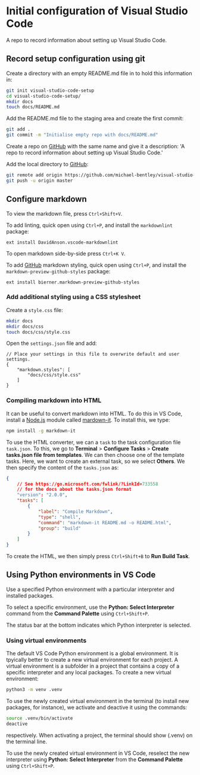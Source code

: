 # Initial configuration of Visual Studio Code

A repo to record information about setting up Visual Studio Code.

## Record setup configuration using git

Create a directory with an empty README.md file in to hold this information in:

```bash
git init visual-studio-code-setup
cd visual-studio-code-setup/
mkdir docs
touch docs/README.md
```

Add the README.md file to the staging area and create the first commit:

```bash
git add .
git commit -m "Initialise empty repo with docs/README.md"
```

Create a repo on [GitHub]() with the same name and give it a description: 'A repo to record information about setting up Visual Studio Code.'

Add the local directory to [GitHub]():

```bash
git remote add origin https://github.com/michael-bentley/visual-studio-code-setup.git
git push -u origin master
```

## Configure markdown

To view the markdown file, press `Ctrl+Shift+V`.

To add linting, quick open using `Ctrl+P`, and install the `markdownlint` package:

```
ext install DavidAnson.vscode-markdownlint
```

To open markdown side-by-side press `Ctrl+K V`.

To add [GitHub]() markdown styling, quick open using `Ctrl+P`, and install the `markdown-preview-github-styles` package:

```
ext install bierner.markdown-preview-github-styles
```

### Add additional styling using a CSS stylesheet

Create a `style.css` file:

```bash
mkdir docs
mkdir docs/css
touch docs/css/style.css
```

Open the `settings.json` file and add:

```
// Place your settings in this file to overwrite default and user settings.
{
    "markdown.styles": [
        "docs/css/style.css"
    ]
}
```

### Compiling markdown into HTML

It can be useful to convert markdown into HTML. To do this in VS Code, install a [Node.js]() module called [mardown-it](). To install this, we type:

```bash
npm install -g markdown-it
```

To use the HTML converter, we can a `task` to the task configuration file `task.json`. To this, we go to **Terminal** > **Configure Tasks** > **Create tasks.json file from templates**. We can then choose one of the template tasks. Here, we want to create an external task, so we select **Others**. We then specify the content of the `tasks.json` as:

```json
{
    // See https://go.microsoft.com/fwlink/?LinkId=733558
    // for the docs about the tasks.json format
    "version": "2.0.0",
    "tasks": [
        {
            "label": "Compile Markdown",
            "type": "shell",
            "command": "markdown-it README.md -o README.html",
            "group": "build"
        }
    ]
}
```

To create the HTML, we then simply press `Ctrl+Shift+B` to **Run Build Task**. 

## Using Python environments in VS Code

Use a specified Python environment with a particular interpreter and installed packages.

To select a specific environment, use the **Python: Select Interpreter** command from the **Command Palette** using `Ctrl+Shift+P`.

The status bar at the bottom indicates which Python interpreter is selected. 

### Using virtual environments

The default VS Code Python environment is a global environment. It is tpyically better to create a new virtual environment for each project. A virtual environment is a subfolder in a project that contains a copy of a specific interpreter and any local packages. To create a new virtual environment:

```bash
python3 -m venv .venv
```

To use the newly created virtual environment in the terminal (to install new packages, for instance), we activate and deactive it using the commands:

```bash
source .venv/bin/activate
deactive
```
respectively. When activating a project, the terminal should show (.venv) on the terminal line.

To use the newly created virtual environment in VS Code, reselect the new interpreter using **Python: Select Interpreter** from the **Command Palette** using `Ctrl+Shift+P`. 